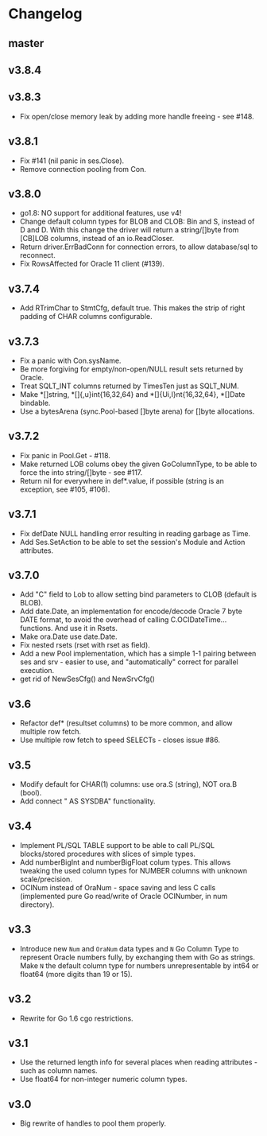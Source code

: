 # Changelog #

## master ##

## v3.8.4 ##

## v3.8.3 ##
  * Fix open/close memory leak by adding more handle freeing - see #148.

## v3.8.1 ##
  * Fix #141 (nil panic in ses.Close).
  * Remove connection pooling from Con.

## v3.8.0 ##
  * go1.8: NO support for additional features, use v4!
  * Change default column types for BLOB and CLOB: Bin and S, instead of D and D.
    With this change the driver will return a string/[]byte from [CB]LOB columns,
	instead of an io.ReadCloser.
  * Return driver.ErrBadConn for connection errors, to allow database/sql to reconnect.
  * Fix RowsAffected for Oracle 11 client (#139).

## v3.7.4 ##
  * Add RTrimChar to StmtCfg, default true. This makes the strip of right padding of CHAR columns configurable.

## v3.7.3 ##
  * Fix a panic with Con.sysName.
  * Be more forgiving for empty/non-open/NULL result sets returned by Oracle.
  * Treat SQLT_INT columns returned by TimesTen just as SQLT_NUM.
  * Make *[]string, *[]{,u}int{16,32,64} and *[]{Ui,I}nt{16,32,64}, *[]Date bindable.
  * Use a bytesArena (sync.Pool-based []byte arena) for []byte allocations.

## v3.7.2 ##
  * Fix panic in Pool.Get - #118.
  * Make returned LOB colums obey the given GoColumnType, to be able to force the into string/[]byte - see #117.
  * Return nil for everywhere in def*.value, if possible (string is an exception, see #105, #106).

## v3.7.1 ##
  * Fix defDate NULL handling error resulting in reading garbage as Time.
  * Add Ses.SetAction to be able to set the session's Module and Action attributes.

## v3.7.0 ##
  * Add "C" field to Lob to allow setting bind parameters to CLOB (default is BLOB).
  * Add date.Date, an implementation for encode/decode Oracle 7 byte DATE format, to avoid the overhead of calling C.OCIDateTime... functions. And use it in Rsets.
  * Make ora.Date use date.Date.
  * Fix nested rsets (rset with rset as field).
  * Add a new Pool implementation, which has a simple 1-1 pairing between ses and srv - easier to use,
    and "automatically" correct for parallel execution.
  * get rid of NewSesCfg() and NewSrvCfg()

## v3.6 ##
  * Refactor def* (resultset columns) to be more common, and allow multiple row fetch.
  * Use multiple row fetch to speed SELECTs - closes issue #86.

## v3.5 ##
  * Modify default for CHAR(1) columns: use ora.S (string), NOT ora.B (bool).
  * Add connect " AS SYSDBA" functionality.

## v3.4 ##
  * Implement PL/SQL TABLE support to be able to call PL/SQL blocks/stored procedures with slices of simple types.
  * Add numberBigInt and numberBigFloat colum types.
    This allows tweaking the used column types for NUMBER columns with unknown scale/precision.
  * OCINum instead of OraNum - space saving and less C calls (implemented pure Go read/write of Oracle OCINumber, in num directory).

## v3.3 ##
  * Introduce new `Num` and `OraNum` data types and `N` Go Column Type to represent Oracle numbers fully, by exchanging them with Go as strings.
    Make `N` the default column type for numbers unrepresentable by int64 or float64 (more digits than 19 or 15).

## v3.2 ##
  * Rewrite for Go 1.6 cgo restrictions.

## v3.1 ##

  * Use the returned length info for several places when reading attributes - such as column names.
  * Use float64 for non-integer numeric column types.

## v3.0 ##

  * Big rewrite of handles to pool them properly.
